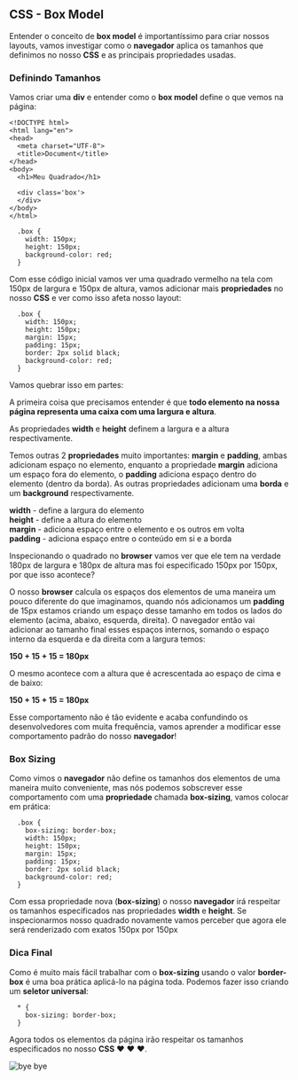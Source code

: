 ## CSS - Box Model

Entender o conceito de **box model** é importantíssimo para criar nossos layouts, vamos investigar como o **navegador** aplica os tamanhos que definimos no nosso **CSS** e as principais propriedades usadas.

### Definindo Tamanhos

Vamos criar uma **div** e entender como o **box model** define o que vemos na página:

```
<!DOCTYPE html>
<html lang="en">
<head>
  <meta charset="UTF-8">
  <title>Document</title>
</head>
<body>
  <h1>Meu Quadrado</h1>

  <div class='box'>
  </div>
</body>
</html>
```

```
  .box {
    width: 150px;
    height: 150px;
    background-color: red;
  }
```

Com esse código inicial vamos ver uma quadrado vermelho na tela com 150px de largura e 150px de altura, vamos adicionar mais **propriedades** no nosso **CSS** e ver como isso afeta nosso layout:

```
  .box {
    width: 150px;
    height: 150px;
    margin: 15px;
    padding: 15px;
    border: 2px solid black;
    background-color: red;
  }
```

Vamos quebrar isso em partes:

A primeira coisa que precisamos entender é que **todo elemento na nossa página representa uma caixa com uma largura e altura**.

As propriedades **width** e **height** definem a largura e a altura respectivamente.

Temos outras 2 **propriedades** muito importantes: **margin** e **padding**, ambas adicionam espaço no elemento, enquanto a propriedade **margin** adiciona um espaço fora do elemento, o **padding** adiciona espaço dentro do elemento (dentro da borda). As outras propriedades adicionam uma **borda** e um **background** respectivamente.

**width** - define a largura do elemento  
**height** - define a altura do elemento  
**margin** - adiciona espaço entre o elemento e os outros em volta  
**padding** - adiciona espaço entre o conteúdo em si e a borda  

Inspecionando o quadrado no **browser** vamos ver que ele tem na verdade 180px de largura e 180px de altura mas foi especificado 150px por 150px, por que isso acontece?

O nosso **browser** calcula os espaços dos elementos de uma maneira um pouco diferente do que imaginamos, quando nós adicionamos um **padding** de 15px estamos criando um espaço desse tamanho em todos os lados do elemento (acima, abaixo, esquerda, direita). O navegador então vai adicionar ao tamanho final esses espaços internos, somando o espaço interno da esquerda e da direita com a largura temos:

**150 + 15 + 15 = 180px**

O mesmo acontece com a altura que é acrescentada ao espaço de cima e de baixo:

**150 + 15 + 15 = 180px**

Esse comportamento não é tão evidente e acaba confundindo os desenvolvedores com muita frequência, vamos aprender a modificar esse comportamento padrão do nosso **navegador**!

### Box Sizing

Como vimos o **navegador** não define os tamanhos dos elementos de uma maneira muito conveniente, mas nós podemos sobscrever esse comportamento com uma **propriedade** chamada **box-sizing**, vamos colocar em prática:

```
  .box {
    box-sizing: border-box;
    width: 150px;
    height: 150px;
    margin: 15px;
    padding: 15px;
    border: 2px solid black;
    background-color: red;
  }
```

Com essa propriedade nova (**box-sizing**) o nosso **navegador** irá respeitar os tamanhos especificados nas propriedades **width** e **height**. Se inspecionarmos nosso quadrado novamente vamos perceber que agora ele será renderizado com exatos 150px por 150px

### Dica Final

Como é muito mais fácil trabalhar com o **box-sizing** usando o valor **border-box** é uma boa prática aplicá-lo na página toda. Podemos fazer isso criando um **seletor universal**:

```
  * {
    box-sizing: border-box;
  }
```

Agora todos os elementos da página irão respeitar os tamanhos especificados no nosso **CSS** ❤️ ❤️ ❤️.

![bye bye](https://media.giphy.com/media/pP3FYgltTTJS0VQZpi/giphy.gif)
